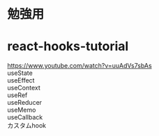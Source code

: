 # 勉強用
# react-hooks-tutorial
https://www.youtube.com/watch?v=uuAdVs7sbAs  
useState  
useEffect  
useContext  
useRef  
useReducer  
useMemo  
useCallback  
カスタムhook  
